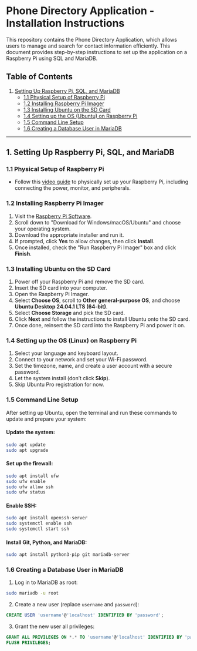 # Phone Directory Application - Installation Instructions

This repository contains the Phone Directory Application, which allows users to manage and search for contact information efficiently. This document provides step-by-step instructions to set up the application on a Raspberry Pi using SQL and MariaDB.

## Table of Contents
1. [Setting Up Raspberry Pi, SQL, and MariaDB](#setting-up-raspberry-pi-sql-and-mariadb)
    - [1.1 Physical Setup of Raspberry Pi](#11-physical-setup-of-raspberry-pi)
    - [1.2 Installing Raspberry Pi Imager](#12-installing-raspberry-pi-imager)
    - [1.3 Installing Ubuntu on the SD Card](#13-installing-ubuntu-on-the-sd-card)
    - [1.4 Setting up the OS (Ubuntu) on Raspberry Pi](#14-setting-up-the-os-linux-on-raspberry-pi)
    - [1.5 Command Line Setup](#15-command-line-setup)
    - [1.6 Creating a Database User in MariaDB](#16-creating-a-database-user-in-mariadb)

---

## 1. Setting Up Raspberry Pi, SQL, and MariaDB

### 1.1 Physical Setup of Raspberry Pi
- Follow this [video guide](https://youtu.be/S9CYlpbSz-c?si=zw-Jelt5Yc_EjZT9) to physically set up your Raspberry Pi, including connecting the power, monitor, and peripherals.

### 1.2 Installing Raspberry Pi Imager
1. Visit the [Raspberry Pi Software](https://www.raspberrypi.com/software/).
2. Scroll down to "Download for Windows/macOS/Ubuntu" and choose your operating system.
3. Download the appropriate installer and run it.
4. If prompted, click **Yes** to allow changes, then click **Install**.
5. Once installed, check the "Run Raspberry Pi Imager" box and click **Finish**.

### 1.3 Installing Ubuntu on the SD Card
1. Power off your Raspberry Pi and remove the SD card.
2. Insert the SD card into your computer.
3. Open the Raspberry Pi Imager.
4. Select **Choose OS**, scroll to **Other general-purpose OS**, and choose **Ubuntu Desktop 24.04.1 LTS (64-bit)**.
5. Select **Choose Storage** and pick the SD card.
6. Click **Next** and follow the instructions to install Ubuntu onto the SD card.
7. Once done, reinsert the SD card into the Raspberry Pi and power it on.

### 1.4 Setting up the OS (Linux) on Raspberry Pi
1. Select your language and keyboard layout.
2. Connect to your network and set your Wi-Fi password.
3. Set the timezone, name, and create a user account with a secure password.
4. Let the system install (don’t click **Skip**).
5. Skip Ubuntu Pro registration for now.

### 1.5 Command Line Setup
After setting up Ubuntu, open the terminal and run these commands to update and prepare your system:

#### Update the system:
```bash
sudo apt update
sudo apt upgrade
```

#### Set up the firewall:
```bash
sudo apt install ufw
sudo ufw enable
sudo ufw allow ssh
sudo ufw status
```

#### Enable SSH:
```bash
sudo apt install openssh-server
sudo systemctl enable ssh
sudo systemctl start ssh
```

#### Install Git, Python, and MariaDB:
```bash
sudo apt install python3-pip git mariadb-server
```

### 1.6 Creating a Database User in MariaDB
1. Log in to MariaDB as root:
```bash
sudo mariadb -u root
```
2. Create a new user (replace `username` and `password`):
```sql
CREATE USER 'username'@'localhost' IDENTIFIED BY 'password';
```
3. Grant the new user all privileges:
```sql
GRANT ALL PRIVILEGES ON *.* TO 'username'@'localhost' IDENTIFIED BY 'password';
FLUSH PRIVILEGES;
```







